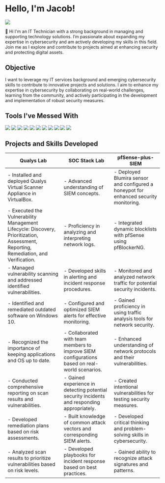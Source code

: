 # Hello, I'm Jacob!
<a href="https://www.linkedin.com/in/jacob-brown-950jrb/"><img src="https://img.shields.io/badge/-LinkedIn-0072b1?&style=for-the-badge&logo=linkedin&logoColor=white" /></a>

👋 Hi I'm an IT Technician with a strong background in managing and supporting technology solutions. I’m passionate about expanding my expertise in cybersecurity and am actively developing my skills in this field. Join me as I explore and contribute to projects aimed at enhancing security and protecting digital assets.

## Objective

I want to leverage my IT services background and emerging cybersecurity skills to contribute to innovative projects and solutions. I aim to enhance my expertise in cybersecurity by collaborating on real-world challenges, learning from the community, and actively participating in the development and implementation of robust security measures.

## Tools I've Messed With
<div>
    <img src="https://img.shields.io/badge/-Network%2B-007ACC?&style=for-the-badge&logo=CompTIA&logoColor=white" />
    <img src="https://img.shields.io/badge/-Wazuh-005C9E?style=for-the-badge&logo=webtrees&logoColor=white" />
    <img src="https://img.shields.io/badge/-Blumira-003B6F?&style=for-the-badge" />
    <img src="https://img.shields.io/badge/-NinjaOne-3C91E6?&style=for-the-badge&logo=NinjaOne&logoColor=white" />
    <img src="https://img.shields.io/badge/-SentinelOne-4B275F?&style=for-the-badge&logo=SentinelOne&logoColor=white" />
    <img src="https://img.shields.io/badge/-Ubiquiti-0077B6?&style=for-the-badge&logo=Ubiquiti&logoColor=white" />
    <img src="https://img.shields.io/badge/-pfSense-005F5F?style=for-the-badge&logo=pfSense&logoColor=white" />
    <img src="https://img.shields.io/badge/-SonicWall-CC0000?style=for-the-badge&logo=SonicWall&logoColor=white" />
    <img src="https://img.shields.io/badge/-Wireshark-1679A7?&style=for-the-badge&logo=Wireshark&logoColor=white" />
    <img src="https://img.shields.io/badge/-Hydra-0A5E7B?style=for-the-badge&logo=kali-linux&logoColor=white" />
    <img src="https://img.shields.io/badge/-Nmap-000000?style=for-the-badge&logoColor=white" />
</div>

## Projects and Skills Developed

| Qualys Lab                                              | SOC Stack Lab                                              | pfSense-plus-SIEM                                      |
|--------------------------------------------------------|-----------------------------------------------------------|-------------------------------------------------------|
| - Installed and deployed Qualys Virtual Scanner Appliance in VirtualBox.  | - Advanced understanding of SIEM concepts.                | - Deployed Blumira sensor and configured a honeypot for enhanced security monitoring. |
| - Executed the Vulnerability Management Lifecycle: Discovery, Prioritization, Assessment, Reporting, Remediation, and Verification. | - Proficiency in analyzing and interpreting network logs. | - Integrated dynamic blocklists with pfSense using pfBlockerNG. |
| - Managed vulnerability scanning and addressed identified vulnerabilities. | - Developed skills in alerting and incident response procedures. | - Monitored and analyzed network traffic for potential security incidents. |
| - Identified and remediated outdated software on Windows 10. | - Configured and optimized SIEM alerts for effective monitoring. | - Gained proficiency in using traffic analysis tools for network security. |
| - Recognized the importance of keeping applications and OS up to date. | - Collaborated with team members to improve SIEM configurations based on real-world scenarios. | - Enhanced understanding of network protocols and their vulnerabilities. |
| - Conducted comprehensive reporting on scan results and vulnerabilities. | - Gained experience in detecting potential security incidents and responding appropriately. | - Created intentional vulnerabilities for testing security measures. |
| - Developed remediation plans based on risk assessments. | - Built knowledge of common attack vectors and corresponding SIEM alerts. | - Developed critical thinking and problem-solving skills in cybersecurity. |
| - Analyzed scan results to prioritize vulnerabilities based on risk levels. | - Developed playbooks for incident response based on best practices. | - Gained ability to recognize attack signatures and patterns. |
